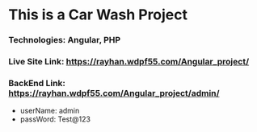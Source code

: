 # This is a Car Wash Project 

### Technologies: Angular, PHP

### Live Site Link: https://rayhan.wdpf55.com/Angular_project/

### BackEnd Link: https://rayhan.wdpf55.com/Angular_project/admin/
* userName: admin
* passWord: Test@123
